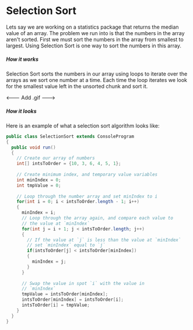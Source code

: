 # Selection Sort
Lets say we are working on a statistics package that returns the median value of an array. The problem we run into is that the numbers in the array aren't sorted. First we must sort the numbers in the array from smallest to largest. Using Selection Sort is one way to sort the numbers in this array.


##### How it works

Selection Sort sorts the numbers in our array using loops to iterate over the arrays as we sort one number at a time. Each time the loop iterates we look for the smallest value left in the unsorted chunk and sort it. 

<--- Add .gif --->

##### How it looks

Here is an example of what a selection sort algorithm looks like:

```Java
public class SelectionSort extends ConsoleProgram 
{
  public void run() 
  {
    // Create our array of numbers
    int[] intsToOrder = {10, 3, 6, 4, 5, 1};
    
    // Create minimum index, and temporary value variables
    int minIndex = 0;
    int tmpValue = 0;
    
    // Loop through the number array and set minIndex to i
    for(int i = 0; i < intsToOrder.length - 1; i++)
    {
      minIndex = i;
      // Loop through the array again, and compare each value to 
      // the value at `minIndex`
      for(int j = i + 1; j < intsToOrder.length; j++)
      {
        // If the value at `j` is less than the value at `minIndex`
        // set `minIndex` equal to `j`
        if(intsToOrder[j] < intsToOrder[minIndex])
        {
          minIndex = j;
        }
      }
      
      // Swap the value in spot `i` with the value in
      // `minIndex`
      tmpValue = intsToOrder[minIndex];
      intsToOrder[minIndex] = intsToOrder[i];
      intsToOrder[i] = tmpValue;
    }   
  }
}

```
